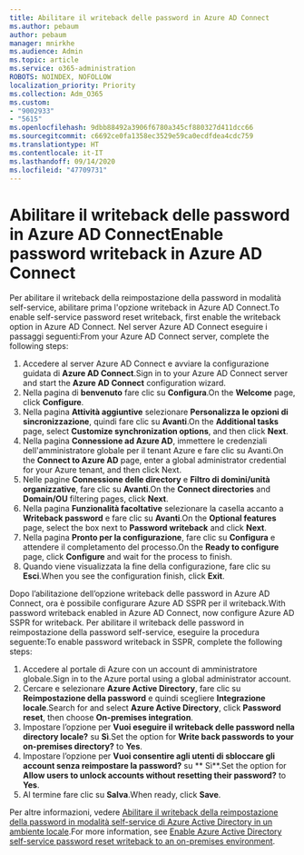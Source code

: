 ```yaml
---
title: Abilitare il writeback delle password in Azure AD Connect
ms.author: pebaum
author: pebaum
manager: mnirkhe
ms.audience: Admin
ms.topic: article
ms.service: o365-administration
ROBOTS: NOINDEX, NOFOLLOW
localization_priority: Priority
ms.collection: Adm_O365
ms.custom:
- "9002933"
- "5615"
ms.openlocfilehash: 9dbb88492a3906f6780a345cf880327d411dcc66
ms.sourcegitcommit: c6692ce0fa1358ec3529e59ca0ecdfdea4cdc759
ms.translationtype: HT
ms.contentlocale: it-IT
ms.lasthandoff: 09/14/2020
ms.locfileid: "47709731"
---
```

# <a name="enable-password-writeback-in-azure-ad-connect"></a><span data-ttu-id="743e4-102">Abilitare il writeback delle password in Azure AD Connect</span><span class="sxs-lookup"><span data-stu-id="743e4-102">Enable password writeback in Azure AD Connect</span></span>

<span data-ttu-id="743e4-103">Per abilitare il writeback della reimpostazione della password in modalità self-service, abilitare prima l'opzione writeback in Azure AD Connect.</span><span class="sxs-lookup"><span data-stu-id="743e4-103">To enable self-service password reset writeback, first enable the writeback option in Azure AD Connect.</span></span> <span data-ttu-id="743e4-104">Nel server Azure AD Connect eseguire i passaggi seguenti:</span><span class="sxs-lookup"><span data-stu-id="743e4-104">From your Azure AD Connect server, complete the following steps:</span></span>

1. <span data-ttu-id="743e4-105">Accedere al server Azure AD Connect e avviare la configurazione guidata di **Azure AD Connect**.</span><span class="sxs-lookup"><span data-stu-id="743e4-105">Sign in to your Azure AD Connect server and start the **Azure AD Connect** configuration wizard.</span></span>
2. <span data-ttu-id="743e4-106">Nella pagina di **benvenuto** fare clic su **Configura**.</span><span class="sxs-lookup"><span data-stu-id="743e4-106">On the **Welcome** page, click **Configure**.</span></span>
3. <span data-ttu-id="743e4-107">Nella pagina **Attività aggiuntive** selezionare **Personalizza le opzioni di sincronizzazione**, quindi fare clic su **Avanti**.</span><span class="sxs-lookup"><span data-stu-id="743e4-107">On the **Additional tasks** page, select **Customize synchronization options**, and then click **Next**.</span></span>
4. <span data-ttu-id="743e4-108">Nella pagina **Connessione ad Azure AD**, immettere le credenziali dell'amministratore globale per il tenant Azure e fare clic su Avanti.</span><span class="sxs-lookup"><span data-stu-id="743e4-108">On the **Connect to Azure AD** page, enter a global administrator credential for your Azure tenant, and then click Next.</span></span>
5. <span data-ttu-id="743e4-109">Nelle pagine **Connessione delle directory** e **Filtro di domini/unità organizzative**, fare clic su **Avanti**.</span><span class="sxs-lookup"><span data-stu-id="743e4-109">On the **Connect directories** and **Domain/OU** filtering pages, click **Next**.</span></span>
6. <span data-ttu-id="743e4-110">Nella pagina **Funzionalità facoltative** selezionare la casella accanto a **Writeback password** e fare clic su **Avanti**.</span><span class="sxs-lookup"><span data-stu-id="743e4-110">On the **Optional features** page, select the box next to **Password writeback** and click **Next**.</span></span>
7. <span data-ttu-id="743e4-111">Nella pagina **Pronto per la configurazione**, fare clic su **Configura** e attendere il completamento del processo.</span><span class="sxs-lookup"><span data-stu-id="743e4-111">On the **Ready to configure** page, click **Configure** and wait for the process to finish.</span></span>
8. <span data-ttu-id="743e4-112">Quando viene visualizzata la fine della configurazione, fare clic su **Esci**.</span><span class="sxs-lookup"><span data-stu-id="743e4-112">When you see the configuration finish, click **Exit**.</span></span>

<span data-ttu-id="743e4-113">Dopo l’abilitazione dell’opzione writeback delle password in Azure AD Connect, ora è possibile configurare Azure AD SSPR per il writeback.</span><span class="sxs-lookup"><span data-stu-id="743e4-113">With password writeback enabled in Azure AD Connect, now configure Azure AD SSPR for writeback.</span></span>  <span data-ttu-id="743e4-114">Per abilitare il writeback delle password in reimpostazione della password self-service, eseguire la procedura seguente:</span><span class="sxs-lookup"><span data-stu-id="743e4-114">To enable password writeback in SSPR, complete the following steps:</span></span>

1. <span data-ttu-id="743e4-115">Accedere al portale di Azure con un account di amministratore globale.</span><span class="sxs-lookup"><span data-stu-id="743e4-115">Sign in to the Azure portal using a global administrator account.</span></span>
2. <span data-ttu-id="743e4-116">Cercare e selezionare **Azure Active Directory**, fare clic su **Reimpostazione della password** e quindi scegliere **Integrazione locale**.</span><span class="sxs-lookup"><span data-stu-id="743e4-116">Search for and select **Azure Active Directory**, click **Password reset**, then choose **On-premises integration**.</span></span>
3. <span data-ttu-id="743e4-117">Impostare l’opzione per **Vuoi eseguire il writeback delle password nella directory locale?** su **Sì**.</span><span class="sxs-lookup"><span data-stu-id="743e4-117">Set the option for **Write back passwords to your on-premises directory?** to **Yes**.</span></span>
4. <span data-ttu-id="743e4-118">Impostare l’opzione per **Vuoi consentire agli utenti di sbloccare gli account senza reimpostare la password?** su \*\* Sì\*\*.</span><span class="sxs-lookup"><span data-stu-id="743e4-118">Set the option for **Allow users to unlock accounts without resetting their password?** to **Yes**.</span></span>
5. <span data-ttu-id="743e4-119">Al termine fare clic su **Salva**.</span><span class="sxs-lookup"><span data-stu-id="743e4-119">When ready, click **Save**.</span></span>

<span data-ttu-id="743e4-120">Per altre informazioni, vedere [Abilitare il writeback della reimpostazione della password in modalità self-service di Azure Active Directory in un ambiente locale](https://docs.microsoft.com/azure/active-directory/authentication/tutorial-enable-sspr-writeback).</span><span class="sxs-lookup"><span data-stu-id="743e4-120">For more information, see [Enable Azure Active Directory self-service password reset writeback to an on-premises environment](https://docs.microsoft.com/azure/active-directory/authentication/tutorial-enable-sspr-writeback).</span></span>
